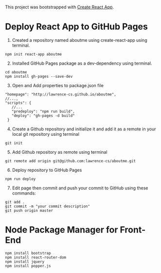 This project was bootstrapped with [Create React App](https://github.com/facebook/create-react-app).

# Deploy React App to GitHub Pages

1. Created a repository named aboutme using create-react-app using terminal.

`npm init react-app aboutme`

2. Installed GitHub Pages package as a dev-dependency using terminal.

`cd aboutme` <br />
`npm install gh-pages --save-dev` <br />

3. Open and Add properties to package.json file 

`"homepage": "http://lawrence-cs.github.io/aboutme",` <br />
`//...,` <br />
`"scripts": {` <br />
`	//...` <br />
`	"predeploy": "npm run build",` <br />
`	"deploy": "gh-pages -d build"` <br />
` }` <br />

4. Create a Github repository and initialize it and add it as a remote in your local git repository using terminal

`git init`

5. Add Github repository as remote  using terminal

`git remote add origin git@github.com:lawrence-cs/aboutme.git`

6. Deploy repository to GitHub Pages

`npm run deploy`

7. Edit page then commit and push your commit to GitHub using these commands:

`git add .` <br />
`git commit -m "your commit description"` <br />
`git push origin master` <br />

# Node Package Manager for Front-End

`npm install bootstrap` <br />
`npm install react-router-dom` <br />
`npm install jquery` <br />
`npm install popper.js` <br />

